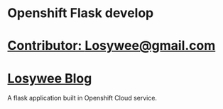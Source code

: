 # Openshift Flask develop

# [Contributor: Losywee@gmail.com](http://py.mmda.info)
# [Losywee Blog](http://blog.mmda.info)
A flask application built in Openshift Cloud service.
